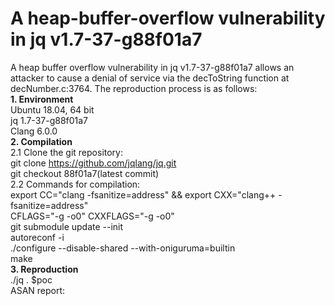 # A heap-buffer-overflow vulnerability in jq v1.7-37-g88f01a7
A heap buffer overflow vulnerability in jq v1.7-37-g88f01a7 allows an attacker to cause a denial of service via the decToString function at decNumber.c:3764. The reproduction process is as follows:  
**1. Environment**  
Ubuntu 18.04, 64 bit  
jq 1.7-37-g88f01a7  
Clang 6.0.0  
**2. Compilation**  
2.1 Clone the git repository:  
git clone https://github.com/jqlang/jq.git  
git checkout 88f01a7(latest commit)  
2.2 Commands for compilation:  
export CC="clang -fsanitize=address" && export CXX="clang++ -fsanitize=address"  
CFLAGS="-g -o0" CXXFLAGS="-g -o0"  
git submodule update --init  
autoreconf -i  
./configure --disable-shared --with-oniguruma=builtin  
make  
**3. Reproduction**  
./jq . $poc  
ASAN report:  
```

```
